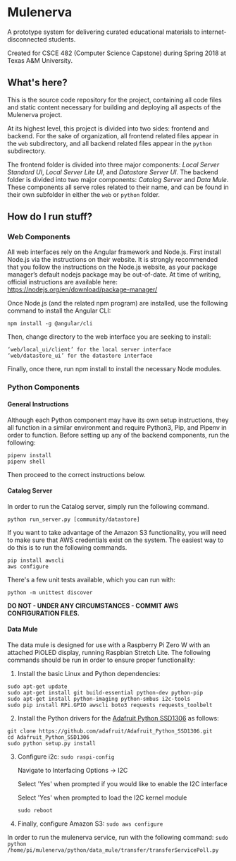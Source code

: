 # Mulenerva

A prototype system for delivering curated educational materials to
internet-disconnected students.

Created for CSCE 482 (Computer Science Capstone) during Spring 2018 at Texas A&M
University.

## What's here?

This is the source code repository for the project, containing all code files
and static content necessary for building and deploying all aspects of the
Mulenerva project.

At its highest level, this project is divided into two sides: frontend and
backend. For the sake of organization, all frontend related files appear in the
`web` subdirectory, and all backend related files appear in the `python`
subdirectory.

The frontend folder is divided into three major components: *Local Server
Standard UI*, *Local Server Lite UI*, and *Datastore Server UI*. The backend
folder is divided into two major components: *Catalog Server* and *Data Mule*.
These components all serve roles related to their name, and can be found in
their own subfolder in either the `web` or `python` folder.

## How do I run stuff?

### Web Components

All web interfaces rely on the Angular framework and Node.js. First install Node.js via the instructions on their website. It is strongly recommended that you follow the instructions on the Node.js website, as your package manager’s default nodejs package may be out-of-date. At time of writing, official instructions are available here: https://nodejs.org/en/download/package-manager/

Once Node.js (and the related npm program) are installed, use the following command to install the Angular CLI:

	npm install -g @angular/cli
    
Then, change directory to the web interface you are seeking to install:

    ‘web/local_ui/client’ for the local server interface
    ‘web/datastore_ui’ for the datastore interface

Finally, once there, run npm install to install the necessary Node modules.

### Python Components

#### General Instructions

Although each Python component may have its own setup instructions, they all
function in a similar environment and require Python3, Pip, and Pipenv in order
to function. Before setting up any of the backend components, run the following:

    pipenv install
    pipenv shell

Then proceed to the correct instructions below.

#### Catalog Server

In order to run the Catalog server, simply run the following command.

`python run_server.py [community/datastore]`

If you want to take advantage of the Amazon S3 functionality, you will need
to make sure that AWS credentials exist on the system. The easiest way to
do this is to run the following commands.

```
pip install awscli
aws configure
```

There's a few unit tests available, which you can run with:

`python -m unittest discover`

**DO NOT - UNDER ANY CIRCUMSTANCES - COMMIT AWS CONFIGURATION FILES.**

#### Data Mule

The data mule is designed for use with a Raspberry Pi Zero W with an attached
PiOLED display, running Raspbian Stretch Lite. The following commands should
be run in order to ensure proper functionality:

1. Install the basic Linux and Python dependencies:
```
sudo apt-get update
sudo apt-get install git build-essential python-dev python-pip
sudo apt-get install python-imaging python-smbus i2c-tools
sudo pip install RPi.GPIO awscli boto3 requests requests_toolbelt
```

2. Install the Python drivers for the
[Adafruit Python SSD1306](https://github.com/adafruit/Adafruit_Python_SSD1306)
as follows:

```
git clone https://github.com/adafruit/Adafruit_Python_SSD1306.git
cd Adafruit_Python_SSD1306
sudo python setup.py install
```

3. Configure i2c:
`sudo raspi-config`

    Navigate to Interfacing Options -> I2C

    Select 'Yes' when prompted if you would like to enable the I2C interface

    Select 'Yes' when prompted to load the I2C kernel module

    `sudo reboot`

4. Finally, configure Amazon S3:
`sudo aws configure`

In order to run the mulenerva service, run with the following command:
`sudo python /home/pi/mulenerva/python/data_mule/transfer/transferServicePoll.py`
